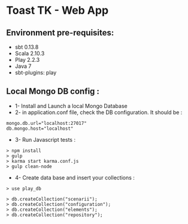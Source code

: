 Toast TK - Web App 
=======

## Environment pre-requisites:

- sbt 0.13.8
- Scala 2.10.3
- Play 2.2.3
- Java 7
- sbt-plugins: play


## Local Mongo DB config : 

* 1- Install and Launch a local Mongo Database
* 2- in application.conf file, check the DB configuration. It should be :

```
mongo.db.url="localhost:27017"
db.mongo.host="localhost"
```

* 3- Run Javascript tests : 

```
> npm install
> gulp
> karma start karma.conf.js
> gulp clean-node
```



* 4- Create data base and insert your collections : 

```
> use play_db

> db.createCollection("scenarii");
> db.createCollection("configuration");
> db.createCollection("elements");
> db.createCollection("repository");
```